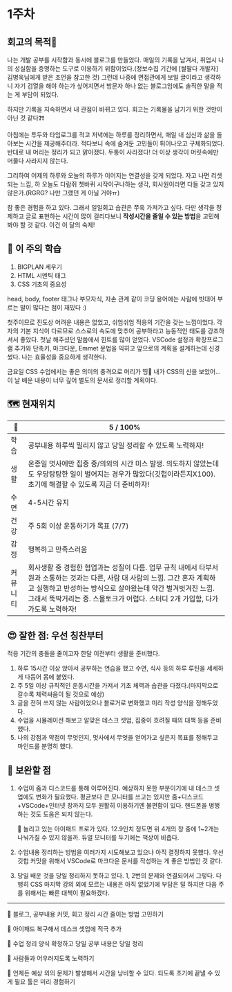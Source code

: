 # 1주차
## 회고의 목적📜 
나는 개발 공부를 시작함과 동시에 블로그를 만들었다. 
매일의 기록을 남겨서, 취업시 나의 성실함을 증명하는 도구로 이용하기 위함이었다.(정보수집 기간에 [쌀팔다 개발자] 김병욱님에게 받은 조언을 참고한 것) 그런데 나중에 면접관에게 보일 글이라고 생각하니 자기 검열을 해야 하는가 싶어지면서 방문자 하나 없는 블로그임에도 솔직한 말을 적는 게 부담이 되었다.

하지만 기록을 지속하면서 내 관점이 바뀌고 있다. 회고는 기록물을 남기기 위한 것만이 아닌 것 같다❓❗ 

아침에는 투두와 타임로그를 적고 저녁에는 하루를 정리하면서, 매일 내 심신과 삶을 돌아보는 시간을 제공해주더라. 적다보니 속에 숨겨둔 고민들이 튀어나오고 구체화되었다. 반대로 내 머리는 정리가 되고 맑아졌다. 두통이 사라졌다! 더 이상 생각이 머릿속에만 머물다 사라지지 않는다. 

그리하여 어제의 하루와 오늘의 하루가 이어지는 연결성을 갖게 되었다. 자고 나면 리셋되는 느낌, 하 오늘도 다람쥐 쳇바퀴 시작이구나하는 생각, 회사원이라면 다들 갖고 있지 않은가.(RGRG? 나만 그랬던 게 아닐 거야ㅠ) 

참 좋은 경험을 하고 있다. 그래서 일일회고 습관은 쭈욱 가져가고 싶다. 다만 생각을 정제하고 글로 표현하는 시간이 많이 걸리다보니 **작성시간을 줄일 수 있는 방법**을 고민해봐야 할 것 같다. 이건 이 달의 숙제!

## 📓 이 주의 학습

1. BIGPLAN 세우기
2. HTML 시멘틱 태그
3. CSS 기초의 중요성

head, body, footer 태그나 부모자식, 자손 관계 같이 코딩 용어에는 사람에 빗대어 부르는 말이 많다는 점이 재밌다 :)

첫주이므로 진도상 어려운 내용은 없었고, 쉬엄쉬엄 적응의 기간을 갖는 느낌이었다. 각자의 기본 지식이 다르므로 스스로의 속도에 맞추어 공부하라고 능동적인 태도를 강조하셔서 좋았다. 첫날 해주셨던 말씀에서 힌트를 많이 얻었다. VSCode 설정과 확장프로그램 추가와 단축키, 마크다운, Emmet 문법을 익히고 앞으로의 계획을 설계하는데 신경썼다. 나는 효율성을 중요하게 생각한다.

금요일 CSS 수업에서는 좋은 의미의 충격으로 머리가 띵🥶 내가 CSS의 신을 보았어... 이 날 배운 내용이 너무 깊어 별도의 문서로 정리할 계획이다.

## 🗺️ 현재위치

 🐾 |5 / 100%
--  |--
학습| 공부내용 하루씩 밀리지 않고 당일 정리할 수 있도록 노력하자!
생활| 온종일 멋사에만 집중 중/의외의 시간 미스 발생. 의도하지 않았는데도 우당탕탕한 일이 벌어지는 경우가 많았다(깃헙이라든지X100). 초기에 해결할 수 있도록 지금 더 준비하자!
수면| 4-5시간 유지
건강| 주 5회 이상 운동하기가 목표 (7/7)
감정| 행복하고 만족스러움
커뮤니티| 회사생활 중 경험한 협업과는 성질이 다름. 업무 규칙 내에서 타부서원과 소통하는 것과는 다른, 사람 대 사람의 느낌. 그간 혼자 계획하고 실행하고 반성하는 방식으로 살아왔는데 약간 벌겨벗겨진 느낌. 그래서 뚝딱거리는 중. 스몰토크가 어렵다. 스터디 2개 가입함, 다가가도록 노력하자!
  
## 😍 잘한 점: 우선 칭찬부터

적응 기간의 충돌을 줄이고자 한달 이전부터 생활을 준비했다.

1. 하루 15시간 이상 앉아서 공부하는 연습을 했고 수면, 식사 등의 하루 루틴을 세세하게 다듬어 몸에 붙였다.
2. 주 5일 이상 규칙적인 운동시간을 가져서 기초 체력과 습관을 다졌다.(마지막으로 갈수록 체력싸움이 될 것으로 예상)
3. 글을 전혀 쓰지 않는 사람이었으나 블로거로 변화했고 미리 작성 양식을 정해두었다.
4. 수업을 시뮬레이션 해보고 알맞은 데스크 셋업, 집중이 흐려질 때의 대책 등을 준비했다.
5. 나의 강점과 약점이 무엇인지, 멋사에서 무엇을 얻어가고 싶은지 목표를 정해두고 마인드를 분명히 했다.

## 🤢 보완할 점

1. 수업이 줌과 디스코드를 통해 이루어진다. 예상하지 못한 부분이기에 내 데스크 셋업에도 변화가 필요했다. 평균보다 큰 모니터를 쓰고는 있지만 줌+디스코드+VSCode+인터넷 창까지 모두 원활히 이용하기엔 불편함이 있다. 핸드폰을 병행하는 것도 도움은 되지 않는다. 

   💬 놀리고 있는 아이패드 프로가 있다. 12.9인치 정도면 위 4개의 창 중에 1~2개는 나눠가질 수 있지 않을까. 듀얼 모니터를 두기에는 책상이 비좁다.

2. 수업내용 정리하는 방법을 여러가지 시도해보고 있으나 아직 결정하지 못했다. 우선 깃헙 커밋을 위해서 VSCode로 마크다운 문서를 작성하는 게 좋은 방법인 것 같다.
   
3. 당일 배운 것을 당일 정리하지 못하고 있다. 1, 2번의 문제와 연결되어서 그렇다. 다행히 CSS 마지막 강의 외에 모르는 내용은 아직 없었기에 부담은 덜 하지만 다음 주를 위해서는 빠른 대책이 필요하겠다. 

---

🚩 블로그, 공부내용 커밋, 회고 정리 시간 줄이는 방법 고민하기

🚩 아이패드 복구해서 데스크 셋업에 적극 추가

🚩 수업 정리 양식 확정하고 당일 공부 내용은 당일 정리

🚩 사람들과 어우러지도록 노력하기

🚩 언제든 예상 외의 문제가 발생해서 시간을 낭비할 수 있다. 되도록 초기에 끝낼 수 있게 필요 툴은 미리 경험하기


